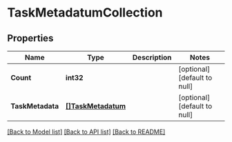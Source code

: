 # TaskMetadatumCollection

## Properties
Name | Type | Description | Notes
------------ | ------------- | ------------- | -------------
**Count** | **int32** |  | [optional] [default to null]
**TaskMetadata** | [**[]TaskMetadatum**](task_metadatum.md) |  | [optional] [default to null]

[[Back to Model list]](../README.md#documentation-for-models) [[Back to API list]](../README.md#documentation-for-api-endpoints) [[Back to README]](../README.md)


